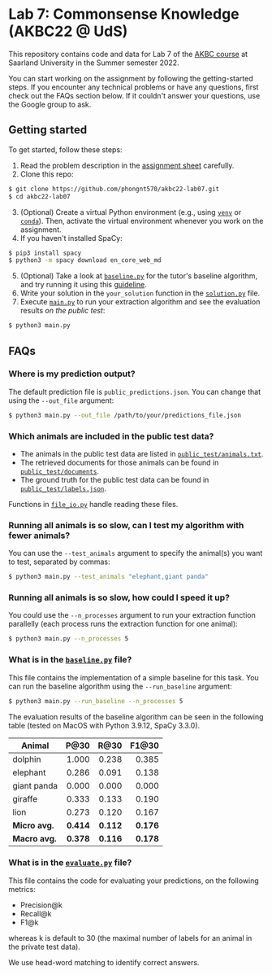 # Lab 7: Commonsense Knowledge (AKBC22 @ UdS)

This repository contains code and data for Lab 7 of the 
[AKBC course](https://www.mpi-inf.mpg.de/departments/databases-and-information-systems/teaching/ss2022/akbc) 
at
Saarland University in the Summer semester 2022.

You can start working on the assignment by following the getting-started steps.
If you encounter any technical problems or have any questions, first check out
the FAQs section below. If it couldn't answer your questions, use the Google
group to ask.

## Getting started

To get started, follow these steps:

1. Read the problem description in the
[assignment sheet](https://www.mpi-inf.mpg.de/fileadmin/inf/d5/teaching/ss22_akbc/lab07.pdf)
carefully.
2. Clone this repo:
```bash
$ git clone https://github.com/phongnt570/akbc22-lab07.git
$ cd akbc22-lab07
```
3. (Optional) Create a virtual Python environment (e.g., using 
[``venv``](https://docs.python.org/3/library/venv.html) or 
[``conda``](https://www.anaconda.com/)).
Then, activate the virtual environment whenever you work on the assignment.
4. If you haven't installed SpaCy:
```bash
$ pip3 install spacy
$ python3 -m spacy download en_core_web_md
```
5. (Optional) Take a look at [``baseline.py``](baseline.py) for the tutor's
baseline algorithm, and try running it using this 
[guideline](#what-is-in-the-baselinepy-file).
6. Write your solution in the ``your_solution`` function in the 
[``solution.py``](solution.py) file.
7. Execute [``main.py``](main.py) to run your extraction algorithm and see the
evaluation results _on the public test_:
```bash
$ python3 main.py
```

## FAQs

### Where is my prediction output?

The default prediction file is ``public_predictions.json``. You can change that
using the ``--out_file`` argument:
```bash
$ python3 main.py --out_file /path/to/your/predictions_file.json
```

### Which animals are included in the public test data?

- The animals in the public test data are listed in
[``public_test/animals.txt``](public_test/animals.txt). 
- The retrieved documents for those animals can be found in
[``public_test/documents``](public_test/documents).
- The ground truth for the public test data can be found in
[``public_test/labels.json``](public_test/labels.json).

Functions in [``file_io.py``](file_io.py) handle reading these files.

### Running all animals is so slow, can I test my algorithm with fewer animals?

You can use the ``--test_animals`` argument to specify the animal(s) you want to
test, separated by commas:
```bash
$ python3 main.py --test_animals "elephant,giant panda"
```

### Running all animals is so slow, how could I speed it up?

You could use the ``--n_processes`` argument to run your extraction function
parallelly (each process runs the extraction function for one animal):
```bash
$ python3 main.py --n_processes 5
```

### What is in the [``baseline.py``](baseline.py) file?

This file contains the implementation of a simple baseline for this task.
You can run the baseline algorithm using the ``--run_baseline`` argument:
```bash
$ python3 main.py --run_baseline --n_processes 5
```

The evaluation results of the baseline algorithm can be seen in the following
table (tested on MacOS with Python 3.9.12, SpaCy 3.3.0).

| Animal        | P@30   | R@30   | F1@30  |
|---------------|-------:|-------:|-------:|
| dolphin       | 1.000  | 0.238  | 0.385  |
| elephant      | 0.286  | 0.091  | 0.138  |
| giant panda   | 0.000  | 0.000  | 0.000  |
| giraffe        | 0.333  | 0.133  | 0.190  |
| lion          | 0.273  | 0.120  | 0.167  |
| **Micro avg.**| **0.414**  | **0.112**  | **0.176**  |
| **Macro avg.**| **0.378**  | **0.116**  | **0.178**  |

### What is in the [``evaluate.py``](evaluate.py) file?

This file contains the code for evaluating your predictions, on the following
metrics: 
- Precision@k
- Recall@k 
- F1@k 

whereas k is default to 30 (the maximal
number of labels for an animal in the private test data).

We use head-word matching to identify correct answers.

